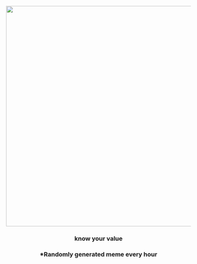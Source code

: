 <p align="center">
        <img src="https://i.redd.it/xadf8ilcazn81.jpg" width="600" height="600">
        </p>
        <h3 align="center">know your value</h3>
        <h3 align="center">*Randomly generated meme every hour</h3>
    